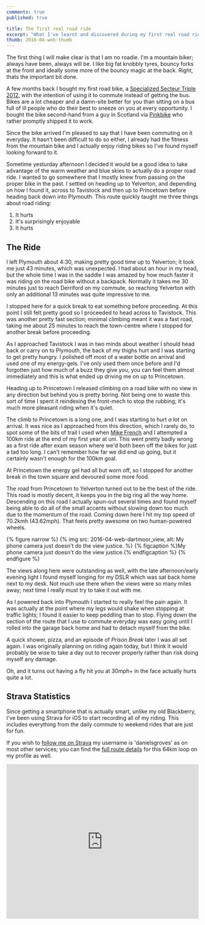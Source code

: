```yaml
---
comments: true
published: true

title: The first real road ride
excerpt: "What I've learnt and discovered during my first real road ride, a 64km loop on Dartmoor"
thumb: 2016-04-web-thumb
---
```


The first thing I will make clear is that I am no roadie. I'm a mountain biker; always have been, always will be. I like big fat knobbly tyres, bouncy forks at the front and ideally some more of the bouncy magic at the back. Right, thats the important bit done.

A few months back I bought my first road bike, a [Specialized Secteur Triple 2012][bike], with the intention of using it to commute instead of getting the bus. Bikes are a lot cheaper and a damn-site better for you than sitting on a bus full of ill people who do their best to sneeze on you at every opportunity. I bought the bike second-hand from a guy in Scotland via [Pinkbike][pb] who rather promptly shipped it to work.

Since the bike arrived I'm pleased to say that I have been commuting on it everyday. It hasn't been difficult to do so either, I already had the fitness from the mountain bike and I actually enjoy riding bikes so I've found myself looking forward to it.

Sometime yesturday afternoon I decided it would be a good idea to take advantage of the warm weather and blue skies to actually do a proper road ride. I wanted to go somewhere that I mostly knew from passing on the proper bike in the past. I settled on heading up to Yelverton, and depending on how I found it, across to Tavistock and then up to Princetown before heading back down into Plymouth. This route quickly taught me three things about road riding:

1. It hurts
2. It's surprisingly enjoyable
3. It hurts

## The Ride

I left Plymouth about 4:30, making pretty good time up to Yelverton; it took me just 43 minutes, which was unexpected. I had about an hour in my head, but the whole time I was in the saddle I was amazed by how much faster it was riding on the road bike without a backpack. Normally it takes me 30 minutes just to reach Derriford on my commute, so reaching Yelverton with only an additional 13 minutes was quite impressive to me.

I stopped here for a quick break to eat something before proceeding. At this point I still felt pretty good so I proceeded to head across to Tavistock. This was another pretty fast section; minimal climbing meant it was a fast road, taking me about 25 minutes to reach the town-centre where I stopped for another break before proceeding.

As I approached Tavistock I was in two minds about weather I should head back or carry on to Plymouth, the back of my thighs hurt and I was starting to get pretty hungry. I polished off most of a water bottle on arrival and used one of my energy-gels. I've only used them once before and I'd forgotten just how much of a buzz they give you, you can feel them almost immediately and this is what ended up driving me on up to Princetown.

Heading up to Princetown I released climbing on a road bike with no view in any direction but behind you is pretty boring. Not being one to waste this sort of time I spent it reindexing the front-mech to stop the rubbing; it's much more pleasant riding when it's quiet.

The climb to Princetown is a long one, and I was starting to hurt *a lot* on arrival. It was nice as I approached from this direction, which I rarely do, to spot some of the bits of trail I used when [Mike French][mf] and I attempted a 100km ride at the end of my first year at uni. This went pretty badly wrong as a first ride after exam season where we'd both been off the bikes for just a tad too long. I can't remember how far we did end up going, but it certainly wasn't enough for the 100km goal.

At Princetown the energy gel had all but worn off, so I stopped for another break in the town square and devoured some more food.

The road from Princetown to Yelverton turned out to be the best of the ride. This road is mostly decent, it keeps you in the big ring all the way home. Descending on this road I actually spun-out several times and found myself being able to do all of the small accents without slowing down too much due to the momentum of the road. Coming down here I hit my top speed of 70.2kmh (43.62mph). That feels pretty awesome on two human-powered wheels.

{% figure narrow %}
  {% img src: 2016-04-web-dartmoor_view, alt: My phone camera just doesn't do the view justice. %}
  {% figcaption %}My phone camera just doesn't do the view justice.{% endfigcaption %}
{% endfigure %}

The views along here were outstanding as well, with the late afternoon/early evening light I found myself longing for my DSLR which was sat back home next to my desk. Not much use there when the views were so many miles away; next time I really must try to take it out with me.

As I powered back into Plymouth I started to really feel the pain again. It was actually at the point where my legs would shake when stopping at traffic lights; I found it easier to keep peddling than to stop. Flying down the section of the route that I use to commute everyday was easy going until I rolled into the garage back home and had to detach myself from the bike.

A quick shower, pizza, and an episode of *Prison Break* later I was all set again. I was originally planning on riding again today, but I think it would probably be wise to take a day out to recover properly rather than risk doing myself any damage.

Oh, and it turns out having a fly hit you at 30mph+ in the face actually hurts quite a lot.

## Strava Statistics

Since getting a smartphone that is actually smart, unlike my old Blackberry, I've been using Strava for iOS to start recording all of my riding. This includes everything from the daily commute to weekend rides that are just for fun.

If you wish to [follow me on Strava][strava] my username is 'danielsgroves' as on most other services; you can find the [full route details][route] for this 64km loop on my profile as well.

<iframe height='405' width='100%' frameborder='0' allowtransparency='true' scrolling='no' src='http://app.strava.com/activities/57539576/embed/023212c49b63cc1d67761b813b4bf70f774f06d7'></iframe>

[bike]: http://www.specializedconceptstore.co.uk/detail/12secteur/secteur/secteur%20triple/ "Secteur Triple 2012 on the Specialized Concept Store"
[pb]: http://pinkbike.com/ "Pinkbike Mountain bike new, photos, videos and exchange"
[mf]: http://forasimaging.com "Mike French' photography work on Foras Imaging"
[strava]: http://app.strava.com/athletes/2112694 "My profile on Strava"
[route]: http://app.strava.com/activities/57539576 "My first proper road ride on Strava. A 64km loop on Dartmoor"
